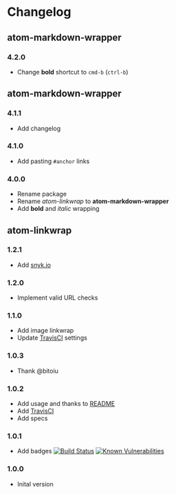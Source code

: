 # Changelog

## atom-markdown-wrapper

### 4.2.0
- Change **bold** shortcut to `cmd-b` (`ctrl-b`)

## atom-markdown-wrapper

### 4.1.1
- Add changelog

### 4.1.0
- Add pasting `#anchor` links

### 4.0.0
- Rename package
- Rename _atom-linkwrap_ to **atom-markdown-wrapper**
- Add **bold** and _italic_ wrapping


## atom-linkwrap

### 1.2.1
- Add [snyk.io](https://snyk.io)

### 1.2.0
- Implement valid URL checks

### 1.1.0
- Add image linkwrap
- Update [TravisCI](https://travis-ci.org/) settings

### 1.0.3
- Thank @bitoiu

### 1.0.2
- Add usage and thanks to [README](./README.md)
- Add [TravisCI](https://travis-ci.org/)
- Add specs

### 1.0.1
- Add badges [![Build Status](https://travis-ci.org/stoe/atom-markdown-wrapper.svg?branch=master)](https://travis-ci.org/stoe/atom-markdown-wrapper) [![Known Vulnerabilities](https://snyk.io/test/github/stoe/atom-markdown-wrapper/baeed3d4bc71137dcb28bdf0cca4a9f781cf8d6c/badge.svg)](https://snyk.io/test/github/stoe/atom-markdown-wrapper/baeed3d4bc71137dcb28bdf0cca4a9f781cf8d6c)

### 1.0.0
- Inital version
